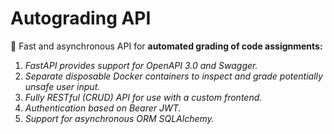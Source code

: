 # Autograding API
🚀 Fast and asynchronous API for **automated grading of code assignments:**
1. *FastAPI provides support for OpenAPI 3.0 and Swagger.*
2. *Separate disposable Docker containers to inspect and grade potentially unsafe user input.*
3. *Fully RESTful (CRUD) API for use with a custom frontend.*
4. *Authentication based on Bearer JWT.*
5. *Support for asynchronous ORM SQLAlchemy.*

